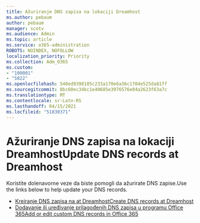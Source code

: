 ```yaml
---
title: Ažuriranje DNS zapisa na lokaciji Dreamhost
ms.author: pebaum
author: pebaum
manager: scotv
ms.audience: Admin
ms.topic: article
ms.service: o365-administration
ROBOTS: NOINDEX, NOFOLLOW
localization_priority: Priority
ms.collection: Adm_O365
ms.custom:
- "100001"
- "5822"
ms.openlocfilehash: 540ed9398105c233a170e6a36c1704e525da81ff
ms.sourcegitcommit: 8bc60ec34bc1e40685e3976576e04a2623f63a7c
ms.translationtype: MT
ms.contentlocale: sr-Latn-RS
ms.lasthandoff: 04/15/2021
ms.locfileid: "51830371"
---
```

# <a name="update-dns-records-at-dreamhost"></a><span data-ttu-id="e073e-102">Ažuriranje DNS zapisa na lokaciji Dreamhost</span><span class="sxs-lookup"><span data-stu-id="e073e-102">Update DNS records at Dreamhost</span></span>

<span data-ttu-id="e073e-103">Koristite dolenavorne veze da biste pomogli da ažurirate DNS zapise.</span><span class="sxs-lookup"><span data-stu-id="e073e-103">Use the links below to help update your DNS records.</span></span>

- [<span data-ttu-id="e073e-104">Kreiranje DNS zapisa na at Dreamhost</span><span class="sxs-lookup"><span data-stu-id="e073e-104">Create DNS records at Dreamhost</span></span>](https://docs.microsoft.com/microsoft-365/admin/dns/create-dns-records-at-dreamhost?view=o365-worldwide)
- [<span data-ttu-id="e073e-105">Dodavanje ili uređivanje prilagođenih DNS zapisa u programu Office 365</span><span class="sxs-lookup"><span data-stu-id="e073e-105">Add or edit custom DNS records in Office 365</span></span>](https://docs.microsoft.com/microsoft-365/admin/setup/add-domain#add-or-edit-custom-dns-records)